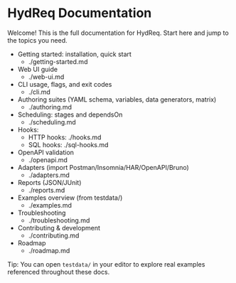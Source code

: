 # HydReq Documentation

Welcome! This is the full documentation for HydReq. Start here and jump to the topics you need.

- Getting started: installation, quick start
  - ./getting-started.md
- Web UI guide
  - ./web-ui.md
- CLI usage, flags, and exit codes
  - ./cli.md
- Authoring suites (YAML schema, variables, data generators, matrix)
  - ./authoring.md
- Scheduling: stages and dependsOn
  - ./scheduling.md
- Hooks:
  - HTTP hooks: ./hooks.md
  - SQL hooks: ./sql-hooks.md
- OpenAPI validation
  - ./openapi.md
- Adapters (import Postman/Insomnia/HAR/OpenAPI/Bruno)
  - ./adapters.md
- Reports (JSON/JUnit)
  - ./reports.md
- Examples overview (from testdata/)
  - ./examples.md
- Troubleshooting
  - ./troubleshooting.md
- Contributing & development
  - ./contributing.md
- Roadmap
  - ./roadmap.md

Tip: You can open `testdata/` in your editor to explore real examples referenced throughout these docs.
